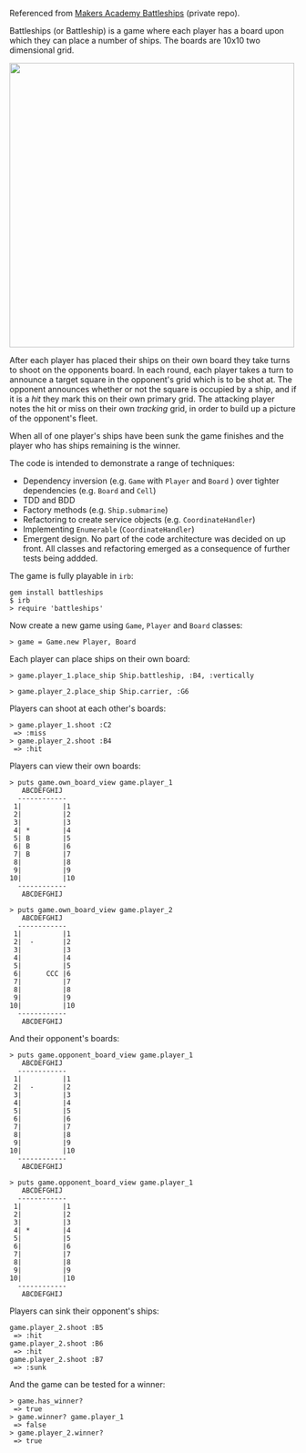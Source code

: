 Referenced from [Makers Academy Battleships](https://github.com/makersacademy/course/blob/master/battle_ships/battle_ships.md) (private repo).

Battleships (or Battleship) is a game where each player has a board upon which they can place a number of ships. The boards are 10x10 two dimensional grid.

<img src="battleships.jpg" width="500px" height="500px">

After each player has placed their ships on their own board they take turns to shoot on the opponents board. In each round, each player takes a turn to announce a target square in the opponent's grid which is to be shot at. The opponent announces whether or not the square is occupied by a ship, and if it is a _hit_ they mark this on their own primary grid. The attacking player notes the hit or miss on their own _tracking_ grid, in order to build up a picture of the opponent's fleet.

When all of one player's ships have been sunk the game finishes and the player who has ships remaining is the winner.

The code is intended to demonstrate a range of techniques:

* Dependency inversion (e.g. `Game` with `Player` and `Board` ) over tighter dependencies (e.g. `Board` and `Cell`)
* TDD and BDD
* Factory methods (e.g. `Ship.submarine`)
* Refactoring to create service objects (e.g. `CoordinateHandler`)
* Implementing `Enumerable` (`CoordinateHandler`)
* Emergent design.  No part of the code architecture was decided on up front.  All classes and refactoring emerged as a consequence of further tests being addded.

The game is fully playable in `irb`:
```
gem install battleships
$ irb
> require 'battleships'
```
Now create a new game using `Game`, `Player` and `Board` classes:
```
> game = Game.new Player, Board
```
Each player can place ships on their own board:
```
> game.player_1.place_ship Ship.battleship, :B4, :vertically

> game.player_2.place_ship Ship.carrier, :G6
```
Players can shoot at each other's boards:
```
> game.player_1.shoot :C2
 => :miss
> game.player_2.shoot :B4
 => :hit
```
Players can view their own boards:
```
> puts game.own_board_view game.player_1
   ABCDEFGHIJ
  ------------
 1|          |1
 2|          |2
 3|          |3
 4| *        |4
 5| B        |5
 6| B        |6
 7| B        |7
 8|          |8
 9|          |9
10|          |10
  ------------
   ABCDEFGHIJ
   
> puts game.own_board_view game.player_2
   ABCDEFGHIJ
  ------------
 1|          |1
 2|  -       |2
 3|          |3
 4|          |4
 5|          |5
 6|      CCC |6
 7|          |7
 8|          |8
 9|          |9
10|          |10
  ------------
   ABCDEFGHIJ
```
And their opponent's boards:
```
> puts game.opponent_board_view game.player_1
   ABCDEFGHIJ
  ------------
 1|          |1
 2|  -       |2
 3|          |3
 4|          |4
 5|          |5
 6|          |6
 7|          |7
 8|          |8
 9|          |9
10|          |10
  ------------
   ABCDEFGHIJ

> puts game.opponent_board_view game.player_1
   ABCDEFGHIJ
  ------------
 1|          |1
 2|          |2
 3|          |3
 4| *        |4
 5|          |5
 6|          |6
 7|          |7
 8|          |8
 9|          |9
10|          |10
  ------------
   ABCDEFGHIJ
```
Players can sink their opponent's ships:
```
game.player_2.shoot :B5
 => :hit
game.player_2.shoot :B6
 => :hit
game.player_2.shoot :B7
 => :sunk
```
And the game can be tested for a winner:
```
> game.has_winner?
 => true
> game.winner? game.player_1
 => false
> game.player_2.winner?
 => true
```
